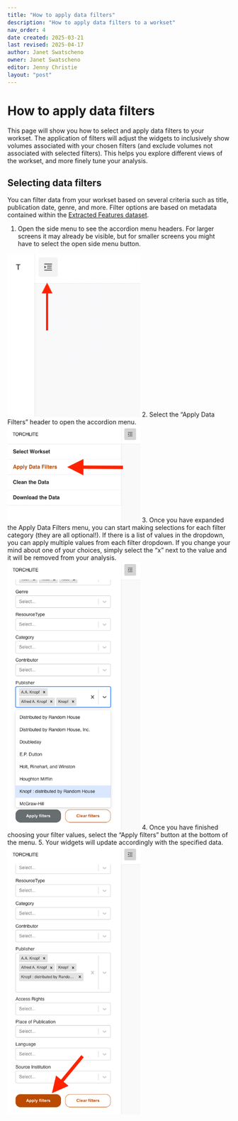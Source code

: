 ```yaml
---
title: "How to apply data filters"
description: "How to apply data filters to a workset"
nav_order: 4
date created: 2025-03-21
last revised: 2025-04-17
author: Janet Swatscheno
owner: Janet Swatscheno
editor: Jenny Christie
layout: "post"
---
```


# How to apply data filters
This page will show you how to select and apply data filters to your workset. The application of filters will adjust the widgets to inclusively show volumes associated with your chosen filters (and exclude volumes not associated with selected filters). This helps you explore different views of the workset, and more finely tune your analysis. 

## Selecting data filters
You can filter data from your workset based on several criteria such as title, publication date, genre, and more. Filter options are based on metadata contained within the [Extracted Features dataset](https://htrc.github.io/torchlite-documentation/ef.html). 

1. Open the side menu to see the accordion menu headers. For larger screens it may already be visible, but for smaller screens you might have to select the open side menu button.
<img src="images/side-menu-open-button.png" alt="red arrow pointing at side menu button" width="300"/>
2. Select the “Apply Data Filters” header to open the accordion menu.
<img src="images/apply-data-filters-header.png" alt="red arrow pointing at Apply Data Filters header in side menu" width="300"/>
3. Once you have expanded the Apply Data Filters menu, you can start making selections for each filter category (they are all optional!). If there is a list of values in the dropdown, you can apply multiple values from each filter dropdown. If you change your mind about one of your choices, simply select the “x” next to the value and it will be removed from your analysis.
<img src="images/publishers-filter.png" alt="filter selections added to the Publisher filter" width="300"/>
4. Once you have finished choosing your filter values, select the “Apply filters” button at the bottom of the menu.
5. Your widgets will update accordingly with the specified data.
<img src="images/apply-filters-button.png" alt="red arrow pointing to the apply filters button" width="300"/>
